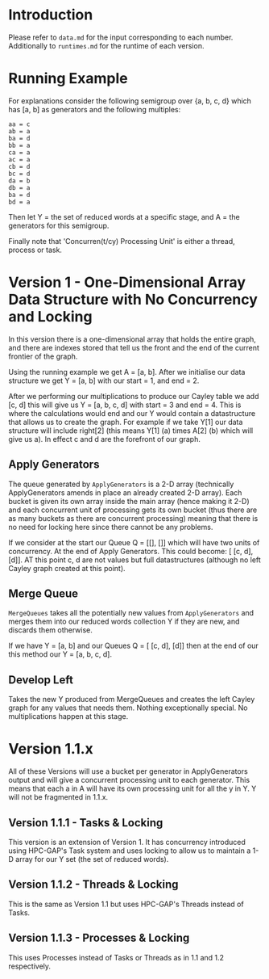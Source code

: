 # Introduction
Please refer to `data.md` for the input corresponding to each number.
Additionally to `runtimes.md` for the runtime of each version.  

# Running Example
For explanations consider the following semigroup over {a, b, c, d} which has [a, b] as generators and the following multiples:

```
aa = c
ab = a
ba = d
bb = a
ca = a
ac = a
cb = d
bc = d
da = b
db = a
ba = d
bd = a
```

Then let Y = the set of reduced words at a specific stage, and A = the generators for this semigroup.

Finally note that 'Concurren(t/cy) Processing Unit' is either a thread, process or task.

# Version 1 - One-Dimensional Array Data Structure with No Concurrency and Locking

In this version there is a one-dimensional array that holds the entire graph, and there are indexes stored that tell us the front and the end of the current frontier of the graph.

Using the running example we get A = [a, b]. After we initialise our data structure we get Y = [a, b] with our start = 1, and end = 2.

After we performing our multiplications to produce our Cayley table we add [c, d] this will give us Y = [a, b, c, d] with start = 3 and end = 4. This is where the calculations would end and our Y would contain a datastructure that allows us to create the graph. For example if we take Y[1] our data structure will include right[2] (this means Y[1] (a) times A[2] (b) which will give us a). In effect c and d are the forefront of our graph.

## Apply Generators

The queue generated by `ApplyGenerators` is a 2-D array (technically ApplyGenerators amends in place an already created 2-D array). Each bucket is given its own array inside the main array (hence making it 2-D) and each concurrent unit of processing gets its own bucket (thus there are as many buckets as there are concurrent processing) meaning that there is no need for locking here since there cannot be any problems.

If we consider at the start our Queue Q = [[], []] which will have two units of concurrency. At the end of Apply Generators. This could become: [ [c, d], [d]]. AT this point c, d are not values but full datastructures (although no left Cayley graph created at this point).

## Merge Queue

`MergeQueues` takes all the potentially new values from `ApplyGenerators` and merges them into our reduced words collection Y if they are new, and discards them otherwise.

If we have Y = [a, b] and our Queues Q = [ [c, d], [d]] then at the end of our this method our Y = [a, b, c, d].

## Develop Left

Takes the new Y produced from MergeQueues and creates the left Cayley graph for any values that needs them. Nothing exceptionally special. No multiplications happen at this stage.

# Version 1.1.x

All of these Versions will use a bucket per generator in ApplyGenerators output and will give a concurrent processing unit to each generator. This means that each a in A will have its own processing unit for all the y in Y. Y will not be fragmented in 1.1.x. 

## Version 1.1.1 - Tasks & Locking

This version is an extension of Version 1. It has concurrency introduced using
HPC-GAP's Task system and uses locking to allow us to maintain a 1-D array for our Y set (the set of reduced words).

## Version 1.1.2 - Threads & Locking

This is the same as Version 1.1 but uses HPC-GAP's Threads instead of Tasks.

## Version 1.1.3 - Processes & Locking

This uses Processes instead of Tasks or Threads as in 1.1 and 1.2 respectively.  
